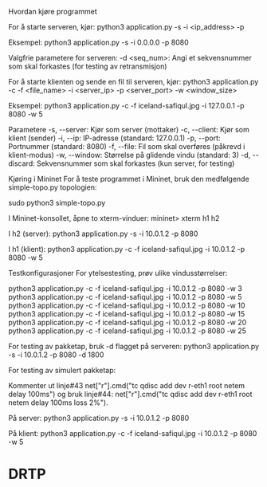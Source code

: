 Hvordan kjøre programmet

For å starte serveren, kjør:
python3 application.py -s -i <ip_address> -p <port>

Eksempel:
python3 application.py -s -i 0.0.0.0 -p 8080

Valgfrie parametere for serveren:
-d <seq_num>: Angi et sekvensnummer som skal forkastes (for testing av retransmisjon)

For å starte klienten og sende en fil til serveren, kjør:
python3 application.py -c -f <file_name> -i <server_ip> -p <server_port> -w <window_size>

Eksempel:
python3 application.py -c -f iceland-safiqul.jpg -i 127.0.0.1 -p 8080 -w 5

Parametere
-s, --server: Kjør som server (mottaker)
-c, --client: Kjør som klient (sender)
-i, --ip: IP-adresse (standard: 127.0.0.1)
-p, --port: Portnummer (standard: 8080)
-f, --file: Fil som skal overføres (påkrevd i klient-modus)
-w, --window: Størrelse på glidende vindu (standard: 3)
-d, --discard: Sekvensnummer som skal forkastes (kun server, for testing)

Kjøring i Mininet
For å teste programmet i Mininet, bruk den medfølgende simple-topo.py topologien:

sudo python3 simple-topo.py

I Mininet-konsollet, åpne to xterm-vinduer:
mininet> xterm h1 h2

I h2 (server):
python3 application.py -s -i 10.0.1.2 -p 8080

I h1 (klient):
python3 application.py -c -f iceland-safiqul.jpg -i 10.0.1.2 -p 8080 -w 5

Testkonfigurasjoner
For ytelsestesting, prøv ulike vindusstørrelser:

python3 application.py -c -f iceland-safiqul.jpg -i 10.0.1.2 -p 8080 -w 3
python3 application.py -c -f iceland-safiqul.jpg -i 10.0.1.2 -p 8080 -w 5
python3 application.py -c -f iceland-safiqul.jpg -i 10.0.1.2 -p 8080 -w 10
python3 application.py -c -f iceland-safiqul.jpg -i 10.0.1.2 -p 8080 -w 15
python3 application.py -c -f iceland-safiqul.jpg -i 10.0.1.2 -p 8080 -w 20
python3 application.py -c -f iceland-safiqul.jpg -i 10.0.1.2 -p 8080 -w 25

For testing av pakketap, bruk -d flagget på serveren:
python3 application.py -s -i 10.0.1.2 -p 8080 -d 1800

For testing av simulert pakketap:

Kommenter ut linje#43 net["r"].cmd("tc qdisc add dev r-eth1 root netem delay 100ms")
og bruk linje#44: net["r"].cmd("tc qdisc add dev r-eth1 root netem delay 100ms loss 2%").

På server:
python3 application.py -s -i 10.0.1.2 -p 8080

På klient:
python3 application.py -c -f iceland-safiqul.jpg -i 10.0.1.2 -p 8080 -w 5
# DRTP
